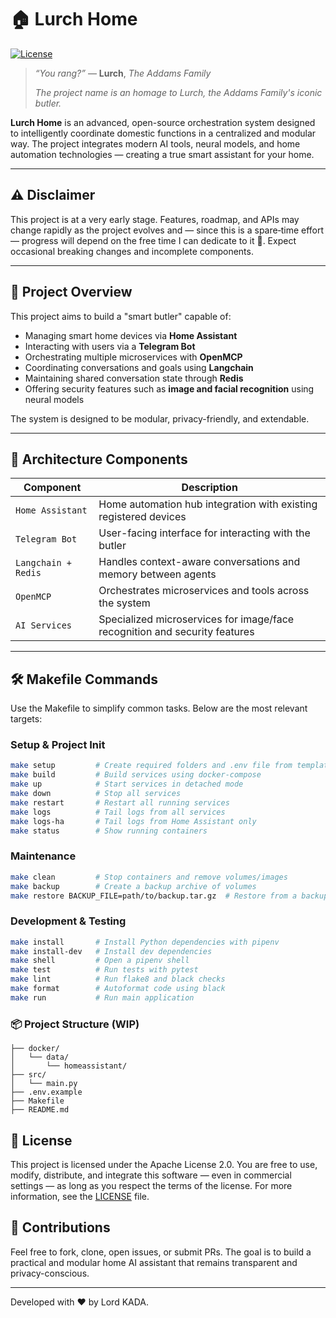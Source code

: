 # 🏠 Lurch Home

[![License](https://img.shields.io/badge/license-Apache%202.0-blue.svg)](https://www.apache.org/licenses/LICENSE-2.0)

> *“You rang?”* — **Lurch**, *The Addams Family*
>
> *The project name is an homage to Lurch, the Addams Family's iconic butler.*

**Lurch Home** is an advanced, open-source orchestration system designed to intelligently coordinate
domestic functions in a centralized and modular way.
The project integrates modern AI tools, neural models, and home automation technologies — creating a true smart assistant for your home.

---

## ⚠️ Disclaimer

This project is at a very early stage. Features, roadmap, and APIs may change rapidly as the project evolves and — since this is a spare‑time effort — progress will depend on the free time I can dedicate to it 🙂. Expect occasional breaking changes and incomplete components.

---

## 🚀 Project Overview

This project aims to build a "smart butler" capable of:

* Managing smart home devices via **Home Assistant**
* Interacting with users via a **Telegram Bot**
* Orchestrating multiple microservices with **OpenMCP**
* Coordinating conversations and goals using **Langchain**
* Maintaining shared conversation state through **Redis**
* Offering security features such as **image and facial recognition** using neural models

The system is designed to be modular, privacy-friendly, and extendable.

---

## 🧩 Architecture Components

| Component           | Description                                                                |
| ------------------- | -------------------------------------------------------------------------- |
| `Home Assistant`    | Home automation hub integration with existing registered devices           |
| `Telegram Bot`      | User-facing interface for interacting with the butler                      |
| `Langchain + Redis` | Handles context-aware conversations and memory between agents              |
| `OpenMCP`           | Orchestrates microservices and tools across the system                     |
| `AI Services`       | Specialized microservices for image/face recognition and security features |

---

## 🛠 Makefile Commands

Use the Makefile to simplify common tasks. Below are the most relevant targets:

### Setup & Project Init

```bash
make setup         # Create required folders and .env file from template
make build         # Build services using docker-compose
make up            # Start services in detached mode
make down          # Stop all services
make restart       # Restart all running services
make logs          # Tail logs from all services
make logs-ha       # Tail logs from Home Assistant only
make status        # Show running containers
```

### Maintenance

```bash
make clean         # Stop containers and remove volumes/images
make backup        # Create a backup archive of volumes
make restore BACKUP_FILE=path/to/backup.tar.gz  # Restore from a backup
```

### Development & Testing

```bash
make install       # Install Python dependencies with pipenv
make install-dev   # Install dev dependencies
make shell         # Open a pipenv shell
make test          # Run tests with pytest
make lint          # Run flake8 and black checks
make format        # Autoformat code using black
make run           # Run main application
```

### 📦 Project Structure (WIP)

```text
├── docker/
│   └── data/
│       └── homeassistant/
├── src/
│   └── main.py
├── .env.example
├── Makefile
├── README.md
```

## 📜 License

This project is licensed under the Apache License 2.0.
You are free to use, modify, distribute, and integrate this software — even in commercial settings — as long as you respect the terms of the license.
For more information, see the [LICENSE](LICENSE) file.

## 🤝 Contributions

Feel free to fork, clone, open issues, or submit PRs. The goal is to build a practical and modular home AI assistant that remains transparent and privacy-conscious.

---

Developed with ❤️ by Lord KADA.
